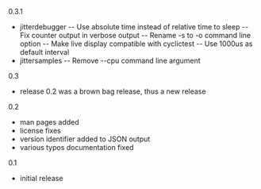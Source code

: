 0.3.1
- jitterdebugger
-- Use absolute time instead of relative time to sleep
-- Fix counter output in verbose output
-- Rename -s to -o command line option
-- Make live display compatible with cyclictest
-- Use 1000us as default interval
- jittersamples
-- Remove --cpu command line argument

0.3
- release 0.2 was a brown bag release, thus a new release

0.2
- man pages added
- license fixes
- version identifier added to JSON output
- various typos documentation fixed

0.1
- initial release

<!--- SPDX-License-Identifier: MIT -->
